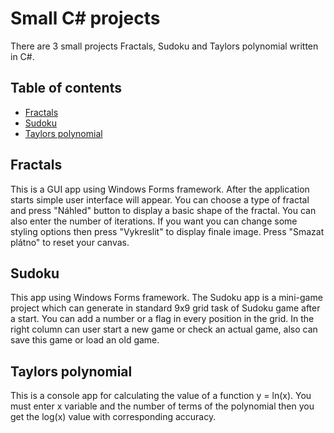 # Small C# projects
There are 3 small projects Fractals, Sudoku and Taylors polynomial written in C#.

## Table of contents
* [Fractals](#fractals)
* [Sudoku](#sudoku)
* [Taylors polynomial](#taylors-polynomial)

## Fractals
This is a GUI app using Windows Forms framework.
After the application starts simple user interface will appear. You can choose a type of fractal and press "Náhled" button to display a basic shape of the fractal. You can also enter the number of iterations. If you want you can change some styling options then press "Vykreslit" to display finale image.
Press "Smazat plátno" to reset your canvas.

## Sudoku
This app using Windows Forms framework.
The Sudoku app is a mini-game project which can generate in standard 9x9 grid task of Sudoku game after a start. You can add a number or a flag in every position in the grid. In the right column can user start a new game or check an actual game, also can save this game or load an old game.

## Taylors polynomial
This is a console app for calculating the value of a function y = ln(x).
You must enter x variable and the number of terms of the polynomial then you get the log(x) value with corresponding accuracy.
